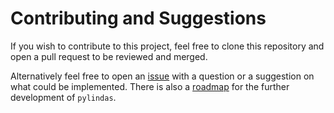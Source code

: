 # Contributing and Suggestions

If you wish to contribute to this project, feel free to clone this repository and open a pull request to be reviewed and merged.

Alternatively feel free to open an [issue](https://github.com/Kronmar-Bafu/lindas-pylindas/issues) with a question or a suggestion on what could be implemented. There is also a [roadmap](roadmap.md) for the further development of `pylindas`.
